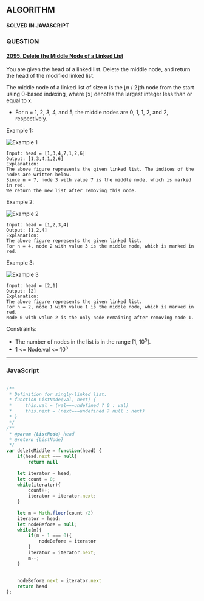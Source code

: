 ## ALGORITHM

#### SOLVED IN JAVASCRIPT
### QUESTION

#### [2095. Delete the Middle Node of a Linked List](https://leetcode.com/problems/delete-the-middle-node-of-a-linked-list/)

You are given the head of a linked list. Delete the middle node, and return the head of the modified linked list.

The middle node of a linked list of size n is the ⌊n / 2⌋th node from the start using 0-based indexing, where ⌊x⌋ denotes the largest integer less than or equal to x.

* For n = 1, 2, 3, 4, and 5, the middle nodes are 0, 1, 1, 2, and 2, respectively.


Example 1:

![Example 1](https://assets.leetcode.com/uploads/2021/11/16/eg1drawio.png)

```
Input: head = [1,3,4,7,1,2,6]
Output: [1,3,4,1,2,6]
Explanation:
The above figure represents the given linked list. The indices of the nodes are written below.
Since n = 7, node 3 with value 7 is the middle node, which is marked in red.
We return the new list after removing this node. 
```

Example 2:

![Example 2](https://assets.leetcode.com/uploads/2021/11/16/eg2drawio.png)

```
Input: head = [1,2,3,4]
Output: [1,2,4]
Explanation:
The above figure represents the given linked list.
For n = 4, node 2 with value 3 is the middle node, which is marked in red.
```

Example 3:

![Example 3](https://assets.leetcode.com/uploads/2021/11/16/eg3drawio.png)

```
Input: head = [2,1]
Output: [2]
Explanation:
The above figure represents the given linked list.
For n = 2, node 1 with value 1 is the middle node, which is marked in red.
Node 0 with value 2 is the only node remaining after removing node 1.
```

Constraints:

* The number of nodes in the list is in the range [1, 10<sup>5</sup>].
* 1 <= Node.val <= 10<sup>5</sup>
-----

### JavaScript

```js

/**
 * Definition for singly-linked list.
 * function ListNode(val, next) {
 *     this.val = (val===undefined ? 0 : val)
 *     this.next = (next===undefined ? null : next)
 * }
 */
/**
 * @param {ListNode} head
 * @return {ListNode}
 */
var deleteMiddle = function(head) {
    if(head.next === null)
        return null
    
    let iterator = head;
    let count = 0;
    while(iterator){
        count++;
        iterator = iterator.next;
    }
    
    let m = Math.floor(count /2)
    iterator = head;
    let nodeBefore = null;
    while(m){
        if(m - 1 === 0){
            nodeBefore = iterator
        }
        iterator = iterator.next;
        m--;
    }
    
    
    nodeBefore.next = iterator.next
    return head
};

```

